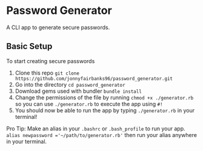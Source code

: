 # Password Generator

A CLI app to generate secure passwords.

## Basic Setup
To start creating secure passwords
1. Clone this repo `git clone https://github.com/jonnyfairbanks96/password_generator.git`
2. Go into the directory `cd password_generator`
3. Download gems used with bundler `bundle install`
3. Change the permissions of the file by running `chmod +x ./generator.rb` so you can use `./generator.rb` to execute the app using `#!`
4. You should now be able to run the app by typing `./generator.rb` in your terminal!

Pro Tip:
Make an alias in your `.bashrc` or `.bash_profile` to run your app.
`alias newpassword ='~/path/to/generator.rb'` then run your alias anywhere in your terminal.

